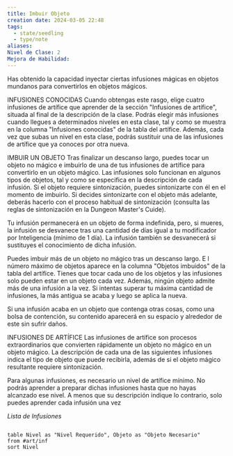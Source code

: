 ```yaml
---
title: Imbuir Objeto
creation date: 2024-03-05 22:48
tags:
  - state/seedling
  - type/note
aliases: 
Nivel de Clase: 2
Mejora de Habilidad:
---
```

Has obtenido la capacidad inyectar ciertas infusiones mágicas en objetos mundanos para convertirlos en objetos mágicos.

INFUSIONES CONOCIDAS
Cuando obtengas este rasgo, elige cuatro infusiones de artífice que aprender de la sección "Infusiones de artífice", situada al final de la descripción de la clase.
Podrás elegir más infusiones cuando llegues a determinados niveles en esta clase, tal y como se muestra en la columna "Infusiones conocidas" de la tabla del artífice.
Además, cada vez que subas un nivel en esta clase, podrás sustituir una de las infusiones de artífice que ya conoces por otra nueva.

IMBUIR UN OBJETO
Tras finalizar un descanso largo, puedes tocar un objeto no mágico e imbuirlo de una de tus infusiones de artífice para convertirlo en un objeto mágico. Las infusiones solo funcionan en algunos tipos de objetos, tal y como se especifica en la descripción de cada infusión. Si el objeto requiere sintonización, puedes sintonizarte con él en el momento de imbuirlo. Si decides sintonizarte con el objeto más adelante, deberás hacerlo con el proceso habitual de sintonización (consulta las reglas de sintonización en la Dungeon Master's Cuide).

Tu infusión permanecerá en un objeto de forma indefinida, pero, si mueres, la infusión se desvanece tras una cantidad de días igual a tu modificador por Inteligencia (mínimo de 1 día). La infusión también se desvanecerá si sustituyes el conocimiento de dicha infusión.

Puedes imbuir más de un objeto no mágico tras un descanso largo. E l número máximo de objetos aparece en la columna "Objetos imbuidos" de la tabla del artífice.
Tienes que tocar cada uno de los objetos y las infusiones solo pueden estar en un objeto cada vez. Además, ningún objeto admite más de una infusión a la vez. Si intentas  superar tu máxima cantidad de infusiones, la más antigua se acaba y luego se aplica la nueva.

Si una infusión acaba en un objeto que contenga otras cosas, como una bolsa de contención, su contenido aparecerá en su espacio y alrededor de este sin sufrir daños.

INFUSIONES DE ARTÍFICE
Las infusiones de artífice son procesos extraordinarios que convierten rápidamente un objeto no mágico en un objeto mágico. La descripción de cada una de las siguientes infusiones indica el tipo de objeto que puede recibirla, además de si el objeto mágico resultante requiere sintonización.

Para algunas infusiones, es necesario un nivel de artífice mínimo. No podrás aprender a preparar dichas infusiones hasta que no hayas alcanzado ese nivel.
A menos que su descripción indique lo contrario, solo puedes aprender cada infusión una vez


*Lista de Infusiones*

```dataview

table Nivel as "Nivel Requerido", Objeto as "Objeto Necesario"
from #art/inf 
sort Nivel

```